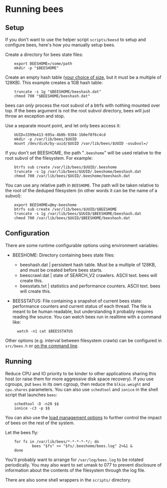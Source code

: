 Running bees
============

Setup
-----

If you don't want to use the helper script `scripts/beesd` to setup and
configure bees, here's how you manually setup bees.

Create a directory for bees state files:

        export BEESHOME=/some/path
        mkdir -p "$BEESHOME"

Create an empty hash table ([your choice of size](config.md), but it
must be a multiple of 128KB).  This example creates a 1GB hash table:

        truncate -s 1g "$BEESHOME/beeshash.dat"
        chmod 700 "$BEESHOME/beeshash.dat"

bees can _only_ process the root subvol of a btrfs with nothing mounted
over top.  If the bees argument is not the root subvol directory, bees
will just throw an exception and stop.

Use a separate mount point, and let only bees access it:

        UUID=3399e413-695a-4b0b-9384-1b0ef8f6c4cd
        mkdir -p /var/lib/bees/$UUID
        mount /dev/disk/by-uuid/$UUID /var/lib/bees/$UUID -osubvol=/

If you don't set BEESHOME, the path "`.beeshome`" will be used relative
to the root subvol of the filesystem.  For example:

        btrfs sub create /var/lib/bees/$UUID/.beeshome
        truncate -s 1g /var/lib/bees/$UUID/.beeshome/beeshash.dat
        chmod 700 /var/lib/bees/$UUID/.beeshome/beeshash.dat

You can use any relative path in `BEESHOME`.  The path will be taken
relative to the root of the deduped filesystem (in other words it can
be the name of a subvol):

        export BEESHOME=@my-beeshome
        btrfs sub create /var/lib/bees/$UUID/$BEESHOME
        truncate -s 1g /var/lib/bees/$UUID/$BEESHOME/beeshash.dat
        chmod 700 /var/lib/bees/$UUID/$BEESHOME/beeshash.dat

Configuration
-------------

There are some runtime configurable options using environment variables:

* BEESHOME: Directory containing bees state files:
	* beeshash.dat  | persistent hash table.  Must be a multiple of 128KB, and must be created before bees starts.
	* beescrawl.dat | state of SEARCH_V2 crawlers.  ASCII text.  bees will create this.
	* beesstats.txt | statistics and performance counters.  ASCII text.  bees will create this.
* BEESSTATUS: File containing a snapshot of current bees state:  performance
  counters and current status of each thread.  The file is meant to be
  human readable, but understanding it probably requires reading the source.
  You can watch bees run in realtime with a command like:

        watch -n1 cat $BEESSTATUS

Other options (e.g. interval between filesystem crawls) can be configured
in `src/bees.h` or [on the command line](options.md).

Running
-------

Reduce CPU and IO priority to be kinder to other applications sharing
this host (or raise them for more aggressive disk space recovery).  If you
use cgroups, put `bees` in its own cgroup, then reduce the `blkio.weight`
and `cpu.shares` parameters.  You can also use `schedtool` and `ionice`
in the shell script that launches `bees`:

        schedtool -D -n20 $$
        ionice -c3 -p $$

You can also use the [load management options](options.md) to further
control the impact of bees on the rest of the system.

Let the bees fly:

        for fs in /var/lib/bees/*-*-*-*-*/; do
                bees "$fs" >> "$fs/.beeshome/bees.log" 2>&1 &
        done

You'll probably want to arrange for `/var/log/bees.log` to be rotated
periodically.  You may also want to set umask to 077 to prevent disclosure
of information about the contents of the filesystem through the log file.

There are also some shell wrappers in the `scripts/` directory.
